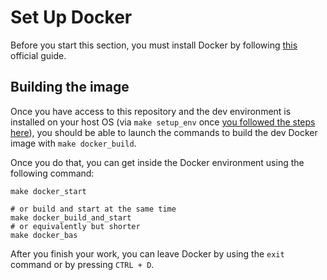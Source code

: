 # Set Up Docker

Before you start this section, you must install Docker by following [this](https://docs.docker.com/engine/install/) official guide.

## Building the image

Once you have access to this repository and the dev environment is installed on your host OS (via `make setup_env` once [you followed the steps here](project_setup.md)), you should be able to launch the commands to build the dev Docker image with `make docker_build`.

Once you do that, you can get inside the Docker environment using the following command:

```shell
make docker_start

# or build and start at the same time
make docker_build_and_start
# or equivalently but shorter
make docker_bas
```

After you finish your work, you can leave Docker by using the `exit` command or by pressing `CTRL + D`.






